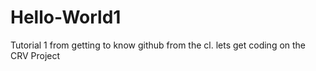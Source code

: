 # Hello-World1
Tutorial 1 from
getting to know github from the cl. lets get coding on the CRV Project
